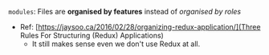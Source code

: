 `modules`: Files are **organised by features** instead of *organised by roles*

* Ref: [https://jaysoo.ca/2016/02/28/organizing-redux-application/](Three Rules For Structuring (Redux) Applications)
  * It still makes sense even we don't use Redux at all.